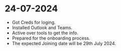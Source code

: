 # 24-07-2024

- Got Creds for loging.
- Installed Outlook and Teams.
- Active over tools to get the info.
- Prepared for the onboarding process.
- The expected Joining date will be 29th July 2024.
